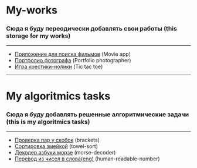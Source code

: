 # My-works
### Сюда я буду переодически добавлять свои работы (this storage for my works)
***
- [Приложение для поиска фильмов](https://lexxby.github.io/my-works/movie-app/) (Movie app)
- [Портфолио фотографа](https://lexxby.github.io/my-works/portfolio/) (Portfolio photographer)
- [Игра крестики-нолики](https://lexxby.github.io/my-works/tic-tac-toe/) (Tic tac toe)
***

# My algoritmics tasks
### Сюда я буду добавлять решенные алгоритмические задачи (this is my algoritmics tasks)
***
- [Проверка пар у скобок](https://github.com/Lexxby/brackets/tree/master/src) (brackets)
- [Сортировка змейкой](https://github.com/Lexxby/towel-sort/tree/master/src) (towel-sort)
- [Декодер азбуки морзе](https://github.com/Lexxby/morse-decoder/tree/master/src) (morse-decoder)
-  [Перевод из чисел в слова(eng)](https://github.com/Lexxby/human-readable-number/tree/master/src) (human-readable-number)
